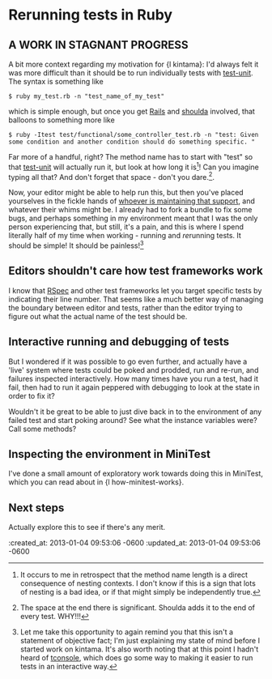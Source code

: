 Rerunning tests in Ruby
=========

## A WORK IN STAGNANT PROGRESS

A bit more context regarding my motivation for {l kintama}: I'd always felt it was more difficult than it should be to run individually tests with [test-unit][]. The syntax is something like

    $ ruby my_test.rb -n "test_name_of_my_test"

which is simple enough, but once you get [Rails][] and [shoulda][] involved, that balloons to something more like

    $ ruby -Itest test/functional/some_controller_test.rb -n "test: Given some condition and another condition should do something specific. "

Far more of a handful, right? The method name has to start with "test" so that [test-unit][] will actually run it, but look at how long it is[^shoulda-method-length]! Can you imagine typing all that? And don't forget that space - don't you dare.[^shoulda-space].

Now, your editor might be able to help run this, but then you've placed yourselves in the fickle hands of [whoever is maintaining that support][shoulda-tmbundle], and whatever their whims might be. I already had to fork a bundle to fix some bugs, and perhaps something in my environment meant that I was the only person experiencing that, but still, it's a pain, and this is where I spend literally half of my time when working - running and *re*running tests. It should be simple! It should be painless![^whinge-reminder]


Editors shouldn't care how test frameworks work
---------

I know that [RSpec][] and other test frameworks let you target specific tests by indicating their line number. That seems like a much better way of managing the boundary between editor and tests, rather than the editor trying to figure out what the actual name of the test should be.


Interactive running and debugging of tests
----------

But I wondered if it was possible to go even further, and actually have a 'live' system where tests could be poked and prodded, run and re-run, and failures inspected interactively. How many times have you run a test, had it fail, then had to run it again peppered with debugging to look at the state in order to fix it?

Wouldn't it be great to be able to just dive back in to the environment of any failed test and start poking around? See what the instance variables were? Call some methods?


Inspecting the environment in MiniTest
-----

I've done a small amount of exploratory work towards doing this in MiniTest, which you can read about in {l how-minitest-works}.

Next steps
----------

Actually explore this to see if there's any merit.


[^shoulda-method-length]: It occurs to me in retrospect that the method name length is a direct consequence of nesting contexts. I don't know if this is a sign that lots of nesting is a bad idea, or if that might simply be independently true.

[^shoulda-space]: The space at the end there is significant. Shoulda adds it to the end of every test. WHY!!!

[^whinge-reminder]: Let me take this opportunity to again remind you that this isn't a statement of objective fact; I'm just explaining my state of mind before I started work on kintama. It's also worth noting that at this point I hadn't heard of [tconsole][], which does go some way to making it easier to run tests in an interactive way.

[tconsole]: https://github.com/commondream/tconsole
[shoulda-tmbundle]: https://github.com/drnic/ruby-shoulda-tmbundle
[Rails]: http://rubyonrails.org
[test-unit]: http://ruby-doc.org/stdlib/libdoc/test/unit/rdoc/
[rspec]: http://rspec.info
[shoulda]: https://github.com/thoughtbot/shoulda

:created_at: 2013-01-04 09:53:06 -0600
:updated_at: 2013-01-04 09:53:06 -0600
